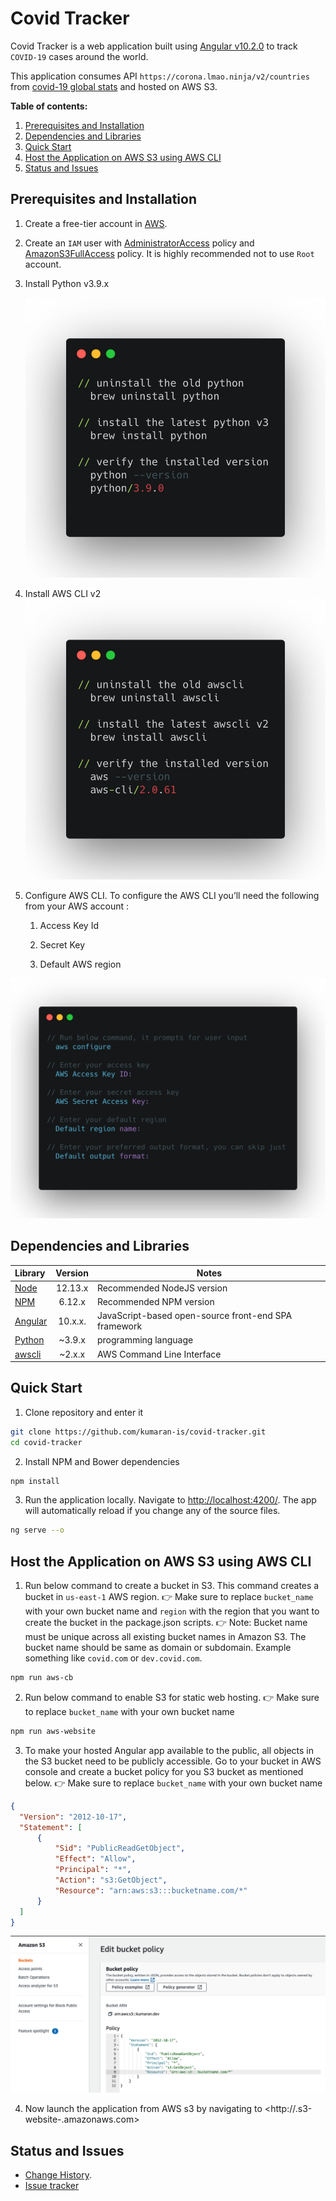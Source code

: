 # Covid Tracker

Covid Tracker is a web application built using [Angular v10.2.0](https://github.com/angular) to track `COVID-19` cases around the world.

This application consumes API `https://corona.lmao.ninja/v2/countries` from [covid-19 global stats](https://corona.lmao.ninja/) and hosted on AWS S3.

**Table of contents:**

1. [Prerequisites and Installation](#prerequisites-and-installation)
2. [Dependencies and Libraries](#dependencies-and-libraries)
3. [Quick Start](#quick-start)
4. [Host the Application on AWS S3 using AWS CLI](#host-the-application-on-aws-s3-using-aws-cli)
5. [Status and Issues](#status-and-issues)

## Prerequisites and Installation

1. Create a free-tier account in [AWS](www.aws.amazon.com).

2. Create an `IAM` user  with [AdministratorAccess](https://console.aws.amazon.com/iam/home?region=us-east-1#/policies/arn:aws:iam::aws:policy/AdministratorAccess$jsonEditor) policy and [AmazonS3FullAccess](https://console.aws.amazon.com/iam/home?region=us-east-1#/policies/arn:aws:iam::aws:policy/AmazonS3FullAccess$jsonEditor) policy. It is highly recommended not to use `Root` account.

3. Install Python v3.9.x

   ![Installation Instruction](./docs/1.png)

4. Install AWS CLI v2
   ![Installation Instruction](./docs/2.png)

5. Configure AWS CLI. To configure the AWS CLI you’ll need the following from your AWS account :

   1. Access Key Id

   2. Secret Key
   3. Default AWS region
   

![Installation Instruction](./docs/3.png)

## Dependencies and Libraries

Library | Version | Notes
:-------|:--------:|-------
[Node](https://nodejs.org/) | 12.13.x | Recommended NodeJS version
[NPM](https://nodejs.org/) | 6.12.x | Recommended NPM version
[Angular](https://angularjs.org/) | 10.x.x. | JavaScript-based open-source front-end SPA framework
[Python](https://www.python.org/)| ~3.9.x | programming language
[awscli](https://aws.amazon.com/cli/)| ~2.x.x | AWS Command Line Interface


## Quick Start

1. Clone repository and enter it

  ```bash
  git clone https://github.com/kumaran-is/covid-tracker.git
  cd covid-tracker
  ```

2. Install NPM and Bower dependencies

  ```bash
  npm install
  ```

3. Run the application locally. Navigate to <http://localhost:4200/>. The app will automatically reload if you change any of the source files.

  ```bash
 ng serve --o
  ```

## Host the Application on AWS S3 using AWS CLI

1. Run below command to create a bucket in S3. This command creates a bucket in  `us-east-1` AWS region. 👉 Make sure to replace `bucket_name` with your own bucket name and `region` with the region that you want to create the bucket in the package.json scripts.
👉 Note: Bucket name must be unique across all existing bucket names in Amazon S3. The bucket name should be same as domain or subdomain. Example something like `covid.com` or `dev.covid.com`.

  ```bash
  npm run aws-cb
  ```

2. Run below command to enable S3 for static web hosting. 👉 Make sure to replace `bucket_name` with your own bucket name

  ```bash
  npm run aws-website
  ```

3. To make your hosted Angular app available to the public, all objects in the S3 bucket need to be publicly accessible. Go to your bucket in AWS console and create a bucket policy for you S3 bucket as mentioned below. 👉 Make sure to replace `bucket_name` with your own bucket name

  ```JSON
 {
    "Version": "2012-10-17",
    "Statement": [
        {
            "Sid": "PublicReadGetObject",
            "Effect": "Allow",
            "Principal": "*",
            "Action": "s3:GetObject",
            "Resource": "arn:aws:s3:::bucketname.com/*"
        }
    ]
}
  ```

![Bucket Policy for S3](./docs/4.png)

4. Now launch the application from AWS s3 by navigating to <http://<YOUR BUCKET NAME>.s3-website-<REGION NAME>.amazonaws.com>

## Status and Issues

* [Change History](./CHANGELOG.md).
* [Issue tracker](https://github.com/kumaran-is/covid-tracker/issues?state=open)
